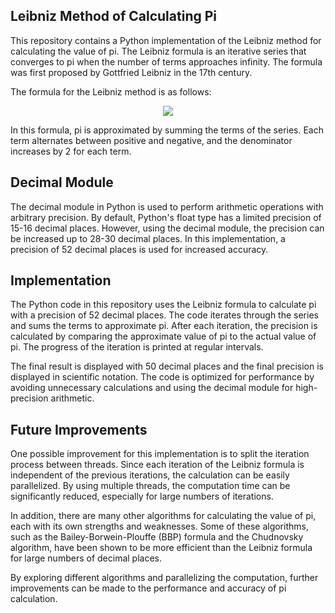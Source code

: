 ## Leibniz Method of Calculating Pi

This repository contains a Python implementation of the Leibniz method for calculating the value of pi. The Leibniz formula is an iterative series that converges to pi when the number of terms approaches infinity. The formula was first proposed by Gottfried Leibniz in the 17th century.

The formula for the Leibniz method is as follows:

<p align="center"><img src="https://render.githubusercontent.com/render/math?math=\large \frac{\pi}{4} = \sum_{n=0}^{\infty} \frac{(-1)^n}{2n+1}"></p>

In this formula, pi is approximated by summing the terms of the series. Each term alternates between positive and negative, and the denominator increases by 2 for each term.

## Decimal Module

The decimal module in Python is used to perform arithmetic operations with arbitrary precision. By default, Python's float type has a limited precision of 15-16 decimal places. However, using the decimal module, the precision can be increased up to 28-30 decimal places. In this implementation, a precision of 52 decimal places is used for increased accuracy.

## Implementation

The Python code in this repository uses the Leibniz formula to calculate pi with a precision of 52 decimal places. The code iterates through the series and sums the terms to approximate pi. After each iteration, the precision is calculated by comparing the approximate value of pi to the actual value of pi. The progress of the iteration is printed at regular intervals.

The final result is displayed with 50 decimal places and the final precision is displayed in scientific notation. The code is optimized for performance by avoiding unnecessary calculations and using the decimal module for high-precision arithmetic.

## Future Improvements

One possible improvement for this implementation is to split the iteration process between threads. Since each iteration of the Leibniz formula is independent of the previous iterations, the calculation can be easily parallelized. By using multiple threads, the computation time can be significantly reduced, especially for large numbers of iterations.

In addition, there are many other algorithms for calculating the value of pi, each with its own strengths and weaknesses. Some of these algorithms, such as the Bailey-Borwein-Plouffe (BBP) formula and the Chudnovsky algorithm, have been shown to be more efficient than the Leibniz formula for large numbers of decimal places.

By exploring different algorithms and parallelizing the computation, further improvements can be made to the performance and accuracy of pi calculation.
